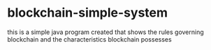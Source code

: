 # blockchain-simple-system
this is a simple java program created that shows the rules governing blockchain and the characteristics blockchain possesses 
